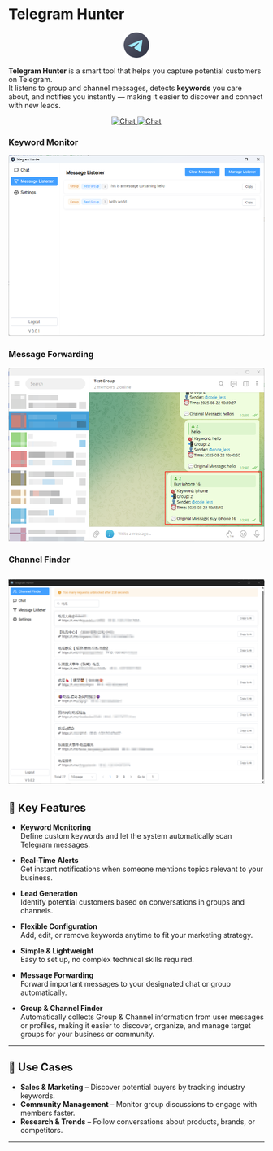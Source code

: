 # Telegram Hunter

<div align="center">
<img src="docs/screenshot/logo.png" style="width:50px"/>
</div>

**Telegram Hunter** is a smart tool that helps you capture potential customers on Telegram.  
It listens to group and channel messages, detects **keywords** you care about, and notifies you instantly — making it
easier to discover and connect with new leads.

<p align="center">
<a href="./readme_zh.md" target="_blank">
<img src="https://img.shields.io/badge/%E4%B8%AD%E6%96%87%E7%89%88-e71b24?&color=e71b24&sanitize=true" alt="Chat"/>
</a>

<a href="https://t.me/jenkins_pro" target="_blank">
<img src="https://img.shields.io/badge/%40jenkins__pro-25a4e3?logo=telegram&logoColor=white&sanitize=true" alt="Chat"/>
</a>
</p>

### Keyword Monitor

![Telegram Hunter Screenshot](docs/screenshot/telegram-hunter.png)

### Message Forwarding

![Telegram Hunter Screenshot](docs/screenshot/alert.png)

### Channel Finder

![a](./docs/screenshot/channel_finder.png)
---

## 🚀 Key Features

- **Keyword Monitoring**  
  Define custom keywords and let the system automatically scan Telegram messages.

- **Real-Time Alerts**  
  Get instant notifications when someone mentions topics relevant to your business.

- **Lead Generation**  
  Identify potential customers based on conversations in groups and channels.

- **Flexible Configuration**  
  Add, edit, or remove keywords anytime to fit your marketing strategy.

- **Simple & Lightweight**  
  Easy to set up, no complex technical skills required.

- **Message Forwarding**  
  Forward important messages to your designated chat or group automatically.

- **Group & Channel Finder**  
  Automatically collects Group & Channel information from user messages or profiles, making it easier to discover,
  organize, and manage target groups for your business or community.

---

## 🎯 Use Cases

- **Sales & Marketing** – Discover potential buyers by tracking industry keywords.
- **Community Management** – Monitor group discussions to engage with members faster.
- **Research & Trends** – Follow conversations about products, brands, or competitors.

---


